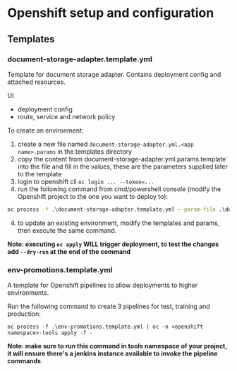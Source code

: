# Openshift setup and configuration

## Templates

### document-storage-adapter.template.yml

Template for document storage adapter. Contains deployment config and attached resources.

UI

- deployment config
- route, service and network policy

To create an environment:

1. create a new file named `document-storage-adapter.yml.<app name>.params` in the templates directory
1. copy the content from document-storage-adapter.yml.params.template` into the file and fill in the values, these are the parameters supplied later to the template
1. login to openshift cli `oc login ... --token=...`
1. run the following command from cmd/powershell console (modify the Openshift project to the one you want to deploy to):

```cmd
oc process -f .\document-storage-adapter.template.yml --param-file .\document-storage-adapter.yml.<app name>.params | oc apply -f -
```

4. to update an existing environment, modify the templates and params, then execute the same command.

**Note: executing `oc apply` WILL trigger deployment, to test the changes add `--dry-run` at the end of the command**

### env-promotions.template.yml

A template for Openshift pipelines to allow deployments to higher environments.

Run the following command to create 3 pipelines for test, training and production:

```
oc process -f .\env-promotions.template.yml | oc -n <openshift namespace>-tools apply -f -
```

**Note: make sure to run this command in tools namespace of your project, it will ensure there's a jenkins instance available to invoke the pipeline commands**


